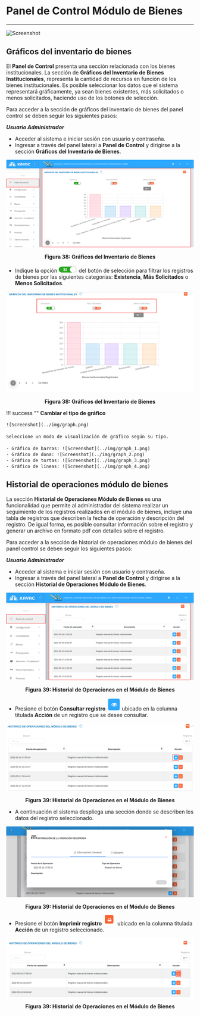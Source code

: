# Panel de Control Módulo de Bienes 
**********************************

![Screenshot](../img/logokavac.png#imagen)


## Gráficos del inventario de bienes 


El **Panel de Control** presenta una sección relacionada con los bienes institucionales.  La sección de **Gráficos del Inventario de Bienes Institucionales**, representa la cantidad de recursos en función de los bienes institucionales. Es posible seleccionar los datos que el sistema representará gráficamente, ya sean bienes existentes, más solicitados o menos solicitados, haciendo uso de los botones de selección. 

Para acceder a la sección de gráficos del inventario de bienes del panel control se deben seguir los siguientes pasos:

***Usuario Administrador***

-   Acceder al sistema e iniciar sesión con usuario y contraseña.
-   Ingresar a través del panel lateral a **Panel de Control** y dirigirse a la sección **Gráficos del Inventario de Bienes**.

![Screenshot](../img/figure_38.png)<div style="text-align: center;font-weight: bold">Figura 38: Gráficos del Inventario de Bienes</div>

-   Indique la opción ![Screenshot](../img/select.png) del botón de selección para filtrar los registros de bienes por las siguientes categorías: **Existencia**, **Más Solicitados** o **Menos Solicitados**. 

![Screenshot](../img/figure_38_1.png)<div style="text-align: center;font-weight: bold">Figura 38: Gráficos del Inventario de Bienes</div>

!!! success ""
    **Cambiar el tipo de gráfico**

    ![Screenshot](../img/graph.png)

    Seleccione un modo de visualización de gráfico según su tipo. 

    - Gráfico de barras: ![Screenshot](../img/graph_1.png)
    - Gráfico de dona: ![Screenshot](../img/graph_2.png)
    - Gráfico de tortas: ![Screenshot](../img/graph_3.png)
    - Gráfico de líneas: ![Screenshot](../img/graph_4.png)

    

## Historial de operaciones módulo de bienes

La sección **Historial de Operaciones Módulo de Bienes** es una funcionalidad que permite al administrador del sistema realizar un seguimiento de los registros realizados en el módulo de bienes, incluye una tabla de registros que describen la fecha de operación y descripción del registro. De igual forma, es posible consultar información sobre el registro y generar un archivo en formato pdf con detalles sobre el registro.    

Para acceder a la sección de historial de operaciones módulo de bienes del panel control se deben seguir los siguientes pasos:

***Usuario Administrador***

-   Acceder al sistema e iniciar sesión con usuario y contraseña.
-   Ingresar a través del panel lateral a **Panel de Control** y dirigirse a la sección **Historial de Operaciones Módulo de Bienes**.

![Screenshot](../img/figure_39.png)<div style="text-align: center;font-weight: bold">Figura 39: Historial de Operaciones en el Módulo de Bienes</div>

-   Presione el botón **Consultar registro** ![Screenshot](../img/see.png) ubicado en la columna titulada **Acción** de un registro que se desee consultar. 

![Screenshot](../img/figure_39_1.png)<div style="text-align: center;font-weight: bold">Figura 39: Historial de Operaciones en el Módulo de Bienes</div>

-   A continuación el sistema despliega una sección donde se describen los datos del registro seleccionado.

![Screenshot](../img/figure_39_2.png)<div style="text-align: center;font-weight: bold">Figura 39: Historial de Operaciones en el Módulo de Bienes</div>

-   Presione el botón **Imprimir registro** ![Screenshot](../img/print.png) ubicado en la columna titulada **Acción** de un registro seleccionado. 

![Screenshot](../img/figure_39_3.png)<div style="text-align: center;font-weight: bold">Figura 39: Historial de Operaciones en el Módulo de Bienes</div>




